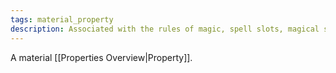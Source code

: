```yaml
---
tags: material_property
description: Associated with the rules of magic, spell slots, magical storage, divination, knowledge, and the Intelligence ability. Associated with construct creatures and permanent animated objects. Required for any item that has charges and can recharge itself.
---
```

A material [[Properties Overview|Property]].